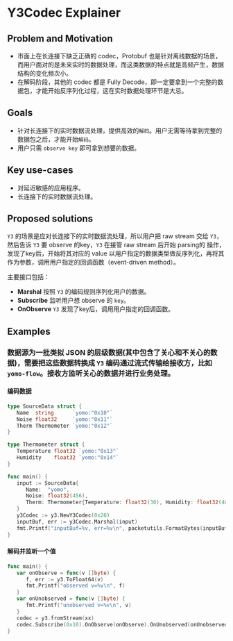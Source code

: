 # Y3Codec Explainer

## Problem and Motivation

- 市面上在长连接下缺乏正确的 codec，Protobuf 也是针对离线数据的场景，而用户面对的是未来实时的数据处理，而这类数据的特点就是高频产生，数据结构的变化频次小。
- 在解码阶段，其他的 codec 都是 Fully Decode，即一定要拿到一个完整的数据包，才能开始反序列化过程，这在实时数据处理环节是大忌。

## Goals

- 针对长连接下的实时数据流处理，提供高效的`解码`。用户无需等待拿到完整的数据包之后，才能开始`解码`。
- 用户只需 `observe key` 即可拿到想要的数据。

## Key use-cases

- 对延迟敏感的应用程序。
- 长连接下的实时数据流处理。

## Proposed solutions

`Y3` 的场景是应对长连接下的实时数据流处理，所以用户把 raw stream 交给 `Y3`，然后告诉 `Y3` 要 observe 的key，`Y3` 在接管 raw stream 后开始 parsing的 操作，发现了key后，开始将其对应的 value 以用户指定的数据类型做反序列化，再将其作为参数，调用用户指定的回调函数（event-driven method）。

主要接口包括：

- **Marshal** 按照 `Y3` 的编码规则序列化用户的数据。
- **Subscribe** 监听用户想 observe 的 `key`。
- **OnObserve** `Y3` 发现了key后，调用用户指定的回调函数。

## Examples

### 数据源为一批类拟 JSON 的层级数据(其中包含了关心和不关心的数据)，需要把这些数据转换成 `Y3` 编码通过流式传输给接收方，比如 `yomo-flow`。接收方监听关心的数据并进行业务处理。

#### 编码数据

```go
type SourceData struct {
   Name  string      `yomo:"0x10"`
   Noise float32     `yomo:"0x11"`
   Therm Thermometer `yomo:"0x12"`
}

type Thermometer struct {
   Temperature float32 `yomo:"0x13"`
   Humidity    float32 `yomo:"0x14"`
}

func main() {
   input := SourceData{
      Name:  "yomo",
      Noise: float32(456),
      Therm: Thermometer{Temperature: float32(30), Humidity: float32(40)},
   }
   y3Codec := y3.NewY3Codec(0x20)
   inputBuf, err := y3Codec.Marshal(input)
   fmt.Printf("inputBuf=%v, err=%v\n", packetutils.FormatBytes(inputBuf), err)
}
```

#### 解码并监听一个值

```go
func main() {
   var onObserve = func(v []byte) {
      f, err := y3.ToFloat64(v)
      fmt.Printf("observed v=%v\n", f)
   }
   var onUnobserved = func(v []byte) {
      fmt.Printf("unobserved v=%v\n", v)
   }
   codec = y3.fromStream(xx)
   codec.Subscribe(0x10).OnObserve(onObserve).OnUnobserved(onUnobserved)
}
```
